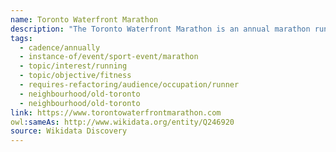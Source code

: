 ```yaml
---
name: Toronto Waterfront Marathon
description: "The Toronto Waterfront Marathon is an annual marathon running race held in Toronto since 2000. The course runs along Toronto's scenic waterfront, offering participants views of Lake Ontario. The event includes a full marathon, half marathon, and 5K race, attracting thousands of runners from around the world each October."
tags:
  - cadence/annually
  - instance-of/event/sport-event/marathon
  - topic/interest/running
  - topic/objective/fitness
  - requires-refactoring/audience/occupation/runner
  - neighbourhood/old-toronto
  - neighbourhood/old-toronto
link: https://www.torontowaterfrontmarathon.com
owl:sameAs: http://www.wikidata.org/entity/Q246920
source: Wikidata Discovery
---
```

